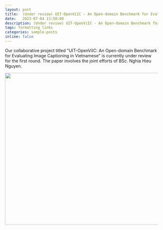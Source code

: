 ```yaml
---
layout: post
title:  (Under review) UIT-OpenViIC - An Open-domain Benchmark for Evaluating Image Captioning in Vietnamese
date:   2023-07-04 13:50:00
description: (Under review) UIT-OpenViIC - An Open-domain Benchmark for Evaluating Image Captioning in Vietnamese
tags: formatting links
categories: sample-posts
inline: false
---
```


Our collaborative project titled "UIT-OpenViIC: An Open-domain Benchmark for Evaluating Image Captioning in Vietnamese" is currently under review for the first round. The paper involves the joint efforts of BSc. Nghia Hieu Nguyen.

<img src="https://caodoanh2001.github.io/assets/img/uit-openviic.jpg" data-canonical-src="https://caodoanh2001.github.io/assets/img/uit-openviic.jpg" width="750" height="500" />